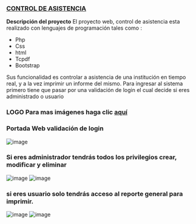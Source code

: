 ###  [CONTROL DE ASISTENCIA](https://www.behance.net/marcoyanchap)
**Descripción del proyecto**
El proyecto web, control de asistencia esta realizado con lenguajes de programación tales como :
- Php
- Css
- html
- Tcpdf
- Bootstrap

Sus funcionalidad es controlar a asistencia de una institución en tiempo real, y a la vez imprimir un informe del mismo. Para ingresar al sistema primero tiene que pasar por una validación de login el cual decide  si eres administrado o usuario

### LOGO  Para mas imágenes haga clic [aquí](https://www.behance.net/gallery/94744469/Sistema-de-Control-de-Asistencia)

### Portada Web validación de login
![image](https://user-images.githubusercontent.com/34762008/78511790-f0496c00-7764-11ea-8cbe-cbe9f84f6453.png)
### Si eres administrador tendrás todos los privilegios crear,  modificar y eliminar
![image](https://user-images.githubusercontent.com/34762008/78511828-3f8f9c80-7765-11ea-97eb-19d09d0f1c21.png)
![image](https://user-images.githubusercontent.com/34762008/78511842-533b0300-7765-11ea-9e9a-c2fdda110580.png)

### si eres usuario solo tendrás acceso al reporte general para imprimir.
![image](https://user-images.githubusercontent.com/34762008/78511844-5afaa780-7765-11ea-91f5-129c9f848511.png)
![image](https://user-images.githubusercontent.com/34762008/78511845-6221b580-7765-11ea-9f0f-e84d8edfea31.png)
